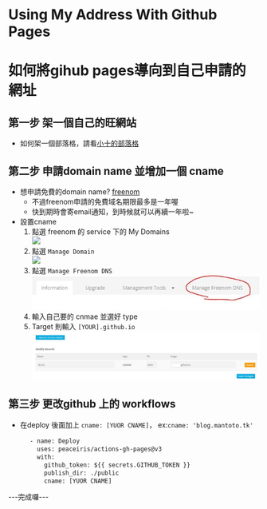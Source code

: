 # Using My Address With Github Pages

# 如何將gihub pages導向到自己申請的網址
## 第一步 架一個自己的旺網站
- 如何架一個部落格，請看[小十的部落格](https://blog.smallten.tk/p/hugo-01/)
## 第二步 申請domain name 並增加一個 cname
- 想申請免費的domain name? [freenom](https://www.freenom.com)
  - 不過freenom申請的免費域名期限最多是一年喔
  - 快到期時會寄email通知，到時候就可以再續一年啦~
- 設置cname
   1. 點選 freenom 的 service 下的 My Domains  
   ![](/images/cname.jpg)
   2. 點選 `Manage Domain`  
   ![](/images/cname(1).jpg)
   3. 點選 `Manage Freenom DNS`  
   ![](/images/cname(2).jpg)
   4. 輸入自己要的 cnmae 並選好 type
   5. Target 則輸入 `[YOUR].github.io`  
   ![](/images/cname(3).jpg)
## 第三步 更改github 上的 workflows
- 在deploy 後面加上 `cname: [YUOR CNAME]`， ex:`cname: 'blog.mantoto.tk'`
```
      - name: Deploy
        uses: peaceiris/actions-gh-pages@v3
        with:
          github_token: ${{ secrets.GITHUB_TOKEN }}
          publish_dir: ./public
          cname: [YUOR CNAME]
```
---完成囉---

